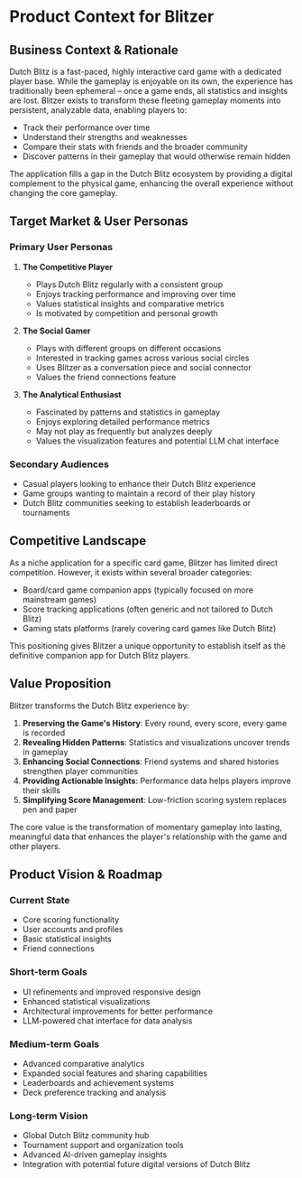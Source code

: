 # Product Context for Blitzer

## Business Context & Rationale

Dutch Blitz is a fast-paced, highly interactive card game with a dedicated player base. While the gameplay is enjoyable on its own, the experience has traditionally been ephemeral – once a game ends, all statistics and insights are lost. Blitzer exists to transform these fleeting gameplay moments into persistent, analyzable data, enabling players to:

- Track their performance over time
- Understand their strengths and weaknesses
- Compare their stats with friends and the broader community
- Discover patterns in their gameplay that would otherwise remain hidden

The application fills a gap in the Dutch Blitz ecosystem by providing a digital complement to the physical game, enhancing the overall experience without changing the core gameplay.

## Target Market & User Personas

### Primary User Personas

1. **The Competitive Player**

   - Plays Dutch Blitz regularly with a consistent group
   - Enjoys tracking performance and improving over time
   - Values statistical insights and comparative metrics
   - Is motivated by competition and personal growth

2. **The Social Gamer**

   - Plays with different groups on different occasions
   - Interested in tracking games across various social circles
   - Uses Blitzer as a conversation piece and social connector
   - Values the friend connections feature

3. **The Analytical Enthusiast**
   - Fascinated by patterns and statistics in gameplay
   - Enjoys exploring detailed performance metrics
   - May not play as frequently but analyzes deeply
   - Values the visualization features and potential LLM chat interface

### Secondary Audiences

- Casual players looking to enhance their Dutch Blitz experience
- Game groups wanting to maintain a record of their play history
- Dutch Blitz communities seeking to establish leaderboards or tournaments

## Competitive Landscape

As a niche application for a specific card game, Blitzer has limited direct competition. However, it exists within several broader categories:

- Board/card game companion apps (typically focused on more mainstream games)
- Score tracking applications (often generic and not tailored to Dutch Blitz)
- Gaming stats platforms (rarely covering card games like Dutch Blitz)

This positioning gives Blitzer a unique opportunity to establish itself as the definitive companion app for Dutch Blitz players.

## Value Proposition

Blitzer transforms the Dutch Blitz experience by:

1. **Preserving the Game's History**: Every round, every score, every game is recorded
2. **Revealing Hidden Patterns**: Statistics and visualizations uncover trends in gameplay
3. **Enhancing Social Connections**: Friend systems and shared histories strengthen player communities
4. **Providing Actionable Insights**: Performance data helps players improve their skills
5. **Simplifying Score Management**: Low-friction scoring system replaces pen and paper

The core value is the transformation of momentary gameplay into lasting, meaningful data that enhances the player's relationship with the game and other players.

## Product Vision & Roadmap

### Current State

- Core scoring functionality
- User accounts and profiles
- Basic statistical insights
- Friend connections

### Short-term Goals

- UI refinements and improved responsive design
- Enhanced statistical visualizations
- Architectural improvements for better performance
- LLM-powered chat interface for data analysis

### Medium-term Goals

- Advanced comparative analytics
- Expanded social features and sharing capabilities
- Leaderboards and achievement systems
- Deck preference tracking and analysis

### Long-term Vision

- Global Dutch Blitz community hub
- Tournament support and organization tools
- Advanced AI-driven gameplay insights
- Integration with potential future digital versions of Dutch Blitz
